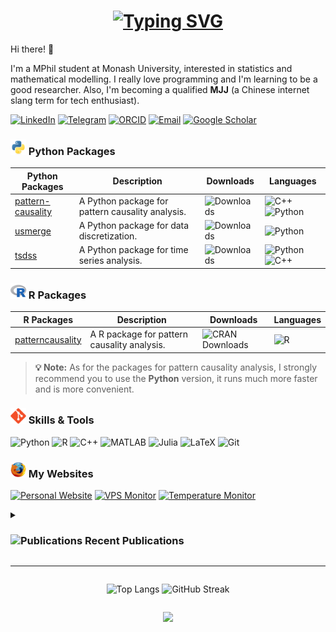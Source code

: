 <h1 align="center">
  <a href="https://git.io/typing-svg">
    <img src="https://readme-typing-svg.herokuapp.com?font=Fira+Code&pause=1000&color=6495ED&center=true&vCenter=true&random=false&width=435&lines=Hi+there!+👋;I'm+Hui+Wang;A+MPhil+student+at+Monash+University" alt="Typing SVG" />
  </a>
</h1>

Hi there!  🌈

I'm a MPhil student at Monash University, interested in statistics and mathematical modelling. I really love programming and I'm learning to be a good researcher. Also, I'm becoming a qualified **MJJ** (a Chinese internet slang term for tech enthusiast).

[![LinkedIn](https://img.shields.io/badge/LinkedIn-0077B5?style=for-the-badge&logo=linkedin&logoColor=white)](https://www.linkedin.com/in/hui-wang-29b30029b/)
[![Telegram](https://img.shields.io/badge/Telegram-2CA5E0?style=for-the-badge&logo=telegram&logoColor=white)](https://t.me/harryw1128)
[![ORCID](https://img.shields.io/badge/ORCID-A6CE39?style=for-the-badge&logo=orcid&logoColor=white)](https://orcid.org/0009-0006-0095-0243)
[![Email](https://img.shields.io/badge/-Email-red?style=for-the-badge&logo=gmail&logoColor=white)](mailto:huiw1128@gmail.com)
[![Google Scholar](https://img.shields.io/badge/Google_Scholar-4285F4?style=for-the-badge&logo=google-scholar&logoColor=white)](https://scholar.google.com/citations?user=_FRaLycAAAAJ&hl=en)

<h3><img src="https://raw.githubusercontent.com/devicons/devicon/master/icons/python/python-original.svg" alt="Python" width="25" height="25"/> Python Packages</h3>

| Python Packages | Description | Downloads | Languages |
|-----------------|-------------|-----------|-----------|
| [pattern-causality](https://pypi.org/project/pattern-causality/) | A Python package for pattern causality analysis. | ![Downloads](https://static.pepy.tech/badge/pattern-causality) | ![C++](https://img.shields.io/badge/C++-00599C?style=flat-square&logo=c%2B%2B&logoColor=white) ![Python](https://img.shields.io/badge/Python-3776AB?style=flat-square&logo=python&logoColor=white)|
| [usmerge](https://pypi.org/project/usmerge/) | A Python package for data discretization. | ![Downloads](https://static.pepy.tech/badge/usmerge) | ![Python](https://img.shields.io/badge/Python-3776AB?style=flat-square&logo=python&logoColor=white) |
| [tsdss](https://pypi.org/project/tsdss/) | A Python package for time series analysis. | ![Downloads](https://static.pepy.tech/badge/tsdss) | ![Python](https://img.shields.io/badge/Python-3776AB?style=flat-square&logo=python&logoColor=white) ![C++](https://img.shields.io/badge/C++-00599C?style=flat-square&logo=c%2B%2B&logoColor=white)|

<h3><img src="https://raw.githubusercontent.com/devicons/devicon/master/icons/r/r-original.svg" alt="R" width="25" height="25"/> R Packages</h3>

| R Packages | Description | Downloads | Languages |
|------------|-------------|-----------|-----------|
| [patterncausality](https://CRAN.R-project.org/package=patterncausality) | A R package for pattern causality analysis. | ![CRAN Downloads](https://cranlogs.r-pkg.org/badges/grand-total/patterncausality) | ![R](https://img.shields.io/badge/R-276DC3?style=flat-square&logo=r&logoColor=white) |

> **💡 Note:** As for the packages for pattern causality analysis, I strongly recommend you to use the **Python** version, it runs much more faster and is more convenient.

<h3><img src="https://raw.githubusercontent.com/devicons/devicon/master/icons/git/git-original.svg" alt="Tools" width="25" height="25"/> Skills & Tools</h3>

![Python](https://img.shields.io/badge/Python-3776AB?style=for-the-badge&logo=python&logoColor=white)
![R](https://img.shields.io/badge/R-276DC3?style=for-the-badge&logo=r&logoColor=white)
![C++](https://img.shields.io/badge/C++-00599C?style=for-the-badge&logo=c%2B%2B&logoColor=white)
![MATLAB](https://img.shields.io/badge/MATLAB-0076A8?style=for-the-badge&logo=mathworks&logoColor=white)
![Julia](https://img.shields.io/badge/Julia-9558B2?style=for-the-badge&logo=julia&logoColor=white)
![LaTeX](https://img.shields.io/badge/LaTeX-008080?style=for-the-badge&logo=latex&logoColor=white)
![Git](https://img.shields.io/badge/Git-F05032?style=for-the-badge&logo=git&logoColor=white)

<h3><img src="https://raw.githubusercontent.com/devicons/devicon/master/icons/firefox/firefox-original.svg" alt="Web" width="25" height="25"/> My Websites</h3>

[![Personal Website](https://img.shields.io/badge/Personal_Website-huiw.org-4CAF50?style=for-the-badge&logo=web&logoColor=white)](https://huiw.org "Visit my personal website")
[![VPS Monitor](https://img.shields.io/badge/VPS_Monitor-Status-2196F3?style=for-the-badge&logo=server&logoColor=white)](https://vps.1101949.xyz "Check VPS status")
[![Temperature Monitor](https://img.shields.io/badge/Temperature_Monitor-Data-FF5722?style=for-the-badge&logo=temperature&logoColor=white)](https://amtemp.top "View temperature data")

<details>
<summary><h3><img src="https://raw.githubusercontent.com/simple-icons/simple-icons/develop/icons/googlescholar.svg" alt="Publications" width="25" height="25" style="fill: white"/> Recent Publications</h3></summary>

| Title | Description | Journal | Status| Link&nbsp;&nbsp;&nbsp;&nbsp;&nbsp;&nbsp;&nbsp;&nbsp;&nbsp;&nbsp;&nbsp;&nbsp; |
|-------|-------------|---------|------|:-------------------:|
| patterncausality: Pattern Causality Algorithm in R | A R package intruduced for pattern causality analysis. | SSRN | Published | <a href="https://papers.ssrn.com/sol3/papers.cfm?abstract_id=4966221"><img src="https://img.shields.io/badge/SSRN-4e73df?style=for-the-badge&logoWidth=40" width="150"></a> |
| Exploring the value of green: The impact factors on China's second-hand green housing prices based on geographically weighted Lasso regression | A model about bootstrap improved geographically weighted regression. | Pacific-Basin Finance Journal | With<br>Editor |  |
| The Impact of International Crude Oil on the China's Commodity Markets: An Idiosyncratic Perspective | A model about the generalized dynamic factor model and spillover effect analysis. | Energy Economics | Under<br>Review |  |
| Environmental forcing and policy synergy: A multidimensional approach in the governance of air pollution and carbon emission | A model about causal-graph network with MMD and independent test. | Environmental Research | Published | <a href="https://www.sciencedirect.com/science/article/pii/S0013935124016529"><img src="https://img.shields.io/badge/Elsevier-ff7043?style=for-the-badge&logoWidth=80" width="200"></a> |
| Hedging the climate change risks of China's brown assets: Green assets or precious metals? | A model about how to construct climate change risk index with transition risk and physical risk by text mining, and then hedge them in commidity market. | International Review of Economics & Finance | Published | <a href="https://www.sciencedirect.com/science/article/pii/S1059056024004180"><img src="https://img.shields.io/badge/Elsevier-ff7043?style=for-the-badge&logoWidth=80" width="200"></a> |

</details>

---

<div align="center">

<div style="display: flex; justify-content: center; gap: 10px;">
  
![Top Langs](https://github-readme-stats.vercel.app/api/top-langs/?username=wanghui5801&layout=compact&theme=tokyonight&hide_border=true&card_width=350&height=160)
![GitHub Streak](https://github-readme-streak-stats.herokuapp.com/?user=wanghui5801&theme=tokyonight&hide_border=true&card_width=350&height=140)

</div>

![](https://github-profile-trophy.vercel.app/?username=wanghui5801&theme=tokyonight&no-frame=true&row=1&column=6&margin-w=8&margin-h=0&title_padding=0&h=180)

</div>

<div align="center">
